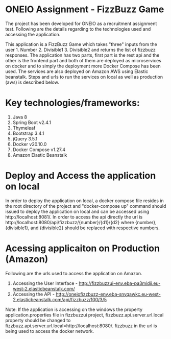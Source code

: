 # ONEIO Assignment - FizzBuzz Game
The project has been developed for ONEIO as a recruitment assignment test. Following are the details regarding to the technologies used and accessing the application.

This application is a FizzBuzz Game which takes "three" inputs from the user 1. Number 2. Divisible1 3. Divisible2 and returns the list of fizzbuzz responses. The application has two parts, first part is the rest api and the other is the frontend part and both of them are deployed as microservices on docker and to simply the deployment more Docker Compose has been used. The services are also deployed on Amazon AWS using Elastic beanstalk. Steps and urls to run the services on local as well as production (aws) is described below.

# Key technologies/frameworks:

1. Java 8
2. Spring Boot v2.4.1
3. Thymeleaf 
4. Bootstrap 3.4.1
5. jQuery 3.5.1
6. Docker v20.10.0
7. Docker Compose v1.27.4
8. Amazon Elastic Beanstalk

# Deploy and Access the application on local
In order to deploy the application on local, a docker compose file resides in the root directory of the project and "docker-compose up" command should issued to deploy the application on local and can be accessed using http://localhost:8081/. In order to access the api directly the url is http://localhost:8080/api/fizzbuzz/{number}/{d1}/{d2} where {number}, {divisible1}, and {divisible2} should be replaced with respective numbers.

# Acessing applicaiton on Production (Amazon)
Following are the urls used to access the application on Amazon.

1. Accessing the User Interface - http://fizzbuzzui-env.eba-pa3midji.eu-west-2.elasticbeanstalk.com/
2. Accessing the API - http://oneiofizzbuzz-env.eba-snyqawkc.eu-west-2.elasticbeanstalk.com/api/fizzbuzz/100/3/5

Note: If the application is accessing on the windows the property application.properties file in fizzbuzzui project, fizzbuzz.api.server.url.local property should be changed to fizzbuzz.api.server.url.local=http://localhost:8080/. fizzbuzz in the url is being used to access the docker network. 
